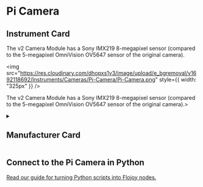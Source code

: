 
# Pi Camera

## Instrument Card

<div className="flex">

<div>

The v2 Camera Module has a Sony IMX219 8-megapixel sensor (compared to the 5-megapixel OmniVision OV5647 sensor of the original camera).

</div>

<img src="https://res.cloudinary.com/dhopxs1y3/image/upload/e_bgremoval/v1692118692/Instruments/Cameras/Pi-Camera/Pi-Camera.png" style={{ width: "325px" }} />

</div>

The v2 Camera Module has a Sony IMX219 8-megapixel sensor (compared to the 5-megapixel OmniVision OV5647 sensor of the original camera).>

<details>
<summary><h2>Manufacturer Card</h2></summary>

<img src="https://res.cloudinary.com/dhopxs1y3/image/upload/v1692125961/Instruments/Vendor%20Logos/RaspberryPi.png" style={{ width: "100%", objectFit: "cover" }} />

**Raspberry Pi** is a series of small single-board computers (SBCs) developed in the United Kingdom by the **Raspberry Pi** Foundation in association with Broadcom. <a href="https://www.raspberrypi.org/">Website</a>.

<ul>
  <li>Headquarters: UK</li>
  <li>Yearly Revenue (millions, USD): 44.0</li>
</ul>
</details>

## Connect to the Pi Camera in Python

[Read our guide for turning Python scripts into Flojoy nodes.](https://docs.flojoy.ai/custom-nodes/creating-custom-node/)


